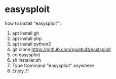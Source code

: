 # easysploit
how to install "easysploit" :
1. apt install git
2. apt install php
3. apt install python2
4. git clone https://github.com/quietc4t/eastsploit
5. cd easysploit
6. sh installer.sh
7. Type Command "easysploit" anywhere
8. Enjoy..!!
